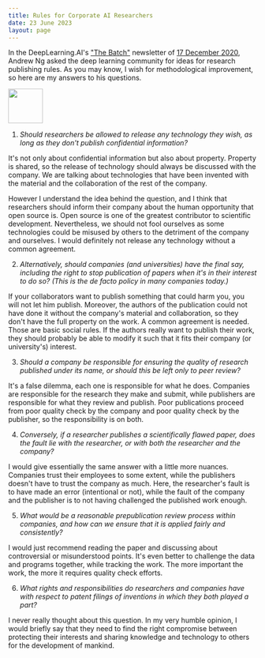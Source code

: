 ```yaml
---
title: Rules for Corporate AI Researchers
date: 23 June 2023
layout: page
---
```


In the DeepLearning.AI's ["The Batch"](https://www.deeplearning.ai/the-batch/) newsletter of [17 December 2020](https://www.deeplearning.ai/the-batch/rules-for-corporate-ai-researchers/), Andrew Ng asked the deep learning community for ideas for research publishing rules. As you may know, I wish for methodological improvement, so here are my answers to his questions.

<img src="https://www.deeplearning.ai/_next/image/?url=%2F_next%2Fstatic%2Fmedia%2Fdlai-batch-logo.a60dbb9f.png&w=640&q=75" style="height: 5em;">

1. _Should researchers be allowed to release any technology they wish, as long as they don't publish confidential information?_

It's not only about confidential information but also about property. Property is shared, so the release of technology should always be discussed with the company. We are talking about technologies that have been invented with the material and the collaboration of the rest of the company.

However I understand the idea behind the question, and I think that researchers should inform their company about the human opportunity that open source is. Open source is one of the greatest contributor to scientific development. Nevertheless, we should not fool ourselves as some technologies could be misused by others to the detriment of the company and ourselves. I would definitely not release any technology without a common agreement.

2. _Alternatively, should companies (and universities) have the final say, including the right to stop publication of papers when it's in their interest to do so? (This is the de facto policy in many companies today.)_

If your collaborators want to publish something that could harm you, you will not let him publish. Moreover, the authors of the publication could not have done it without the company's material and collaboration, so they don't have the full property on the work. A common agreement is needed. Those are basic social rules.  If the authors really want to publish their work, they should probably be able to modify it such that it fits their company (or university's) interest.

3. _Should a company be responsible for ensuring the quality of research published under its name, or should this be left only to peer review?_

It's a false dilemma, each one is responsible for what he does. Companies are responsible for the research they make and submit, while publishers are responsible for what they review and publish. Poor publications proceed from poor quality check by the company and poor quality check by the publisher, so the responsibility is on both.

4. _Conversely, if a researcher publishes a scientifically flawed paper, does the fault lie with the researcher, or with both the researcher and the company?_

I would give essentially the same answer with a little more nuances. Companies trust their employees to some extent, while the publishers doesn't have to trust the company as much. Here, the researcher's fault is to have made an error (intentional or not), while the fault of the company and the publisher is to not having challenged the published work enough.

5. _What would be a reasonable prepublication review process within companies, and how can we ensure that it is applied fairly and consistently?_

I would just recommend reading the paper and discussing about controversial or misunderstood points. It's even better to challenge the data and programs together, while tracking the work. The more important the work, the more it requires quality check efforts.

6. _What rights and responsibilities do researchers and companies have with respect to patent filings of inventions in which they both played a part?_

I never really thought about this question. In my very humble opinion, I would briefly say that they need to find the right compromise between protecting their interests and sharing knowledge and technology to others for the development of mankind.